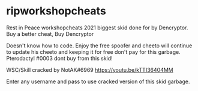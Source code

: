 # ripworkshopcheats
Rest in Peace workshopcheats 2021 biggest skid done for by Dencryptor.
Buy a better cheat, Buy Dencryptor

Doesn't know how to code. Enjoy the free spoofer and cheeto will continue to update his cheeto and keeping it for free don't pay for this garbage.
Pterodactyl #0003 dont buy from this skid!

WSC/Skill cracked by NotAK#6969
https://youtu.be/kTTI36404MM

Enter any username and pass to use cracked version of this skid garbage.

